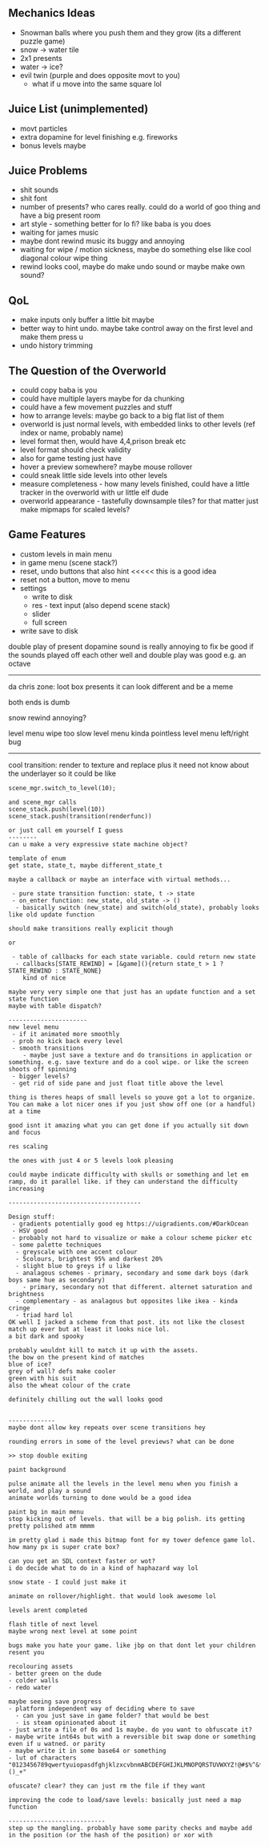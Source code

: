 ## Mechanics Ideas
 - Snowman balls where you push them and they grow (its a different puzzle game)
 - snow -> water tile
 - 2x1 presents
 - water -> ice?
 - evil twin (purple and does opposite movt to you)
   - what if u move into the same square lol

## Juice List (unimplemented)
 - movt particles
 - extra dopamine for level finishing e.g. fireworks
 - bonus levels maybe
 
## Juice Problems
 - shit sounds
 - shit font
 - number of presents? who cares really. could do a world of goo thing and have a big present room
 - art style - something better for lo fi? like baba is you does
 - waiting for james music
 - maybe dont rewind music its buggy and annoying
 - waiting for wipe / motion sickness, maybe do something else like cool diagonal colour wipe thing
 - rewind looks cool, maybe do make undo sound or maybe make own sound?

## QoL
 - make inputs only buffer a little bit maybe
 - better way to hint undo. maybe take control away on the first level and make them press u
 - undo history trimming

## The Question of the Overworld
 - could copy baba is you
 - could have multiple layers maybe for da chunking
 - could have a few movement puzzles and stuff
 - how to arrange levels: maybe go back to a big flat list of them
 - overworld is just normal levels, with embedded links to other levels (ref index or name, probably name)
 - level format then, would have 4,4,prison break etc
 - level format should check validity
 - also for game testing just have 
 - hover a preview somewhere? maybe mouse rollover
 - could sneak little side levels into other levels
 - measure completeness - how many levels finished, could have a little tracker in the overworld with ur little elf dude
 - overworld appearance - tastefully downsample tiles? for that matter just make mipmaps for scaled levels?

## Game Features
 - custom levels in main menu
 - in game menu (scene stack?)
 - reset, undo buttons that also hint     <<<<< this is a good idea
 - reset not a button, move to menu
 - settings
   - write to disk
   - res - text input (also depend scene stack)
   - slider
   - full screen
 - write save to disk

double play of present dopamine sound is really annoying to fix
be good if the sounds played off each other well and double play was good
e.g. an octave

--------------
da chris zone:
loot box presents
it can look different and be a meme

both ends is dumb

snow rewind annoying?

level menu wipe too slow
level menu kinda pointless
level menu left/right bug

-------------------

cool transition: render to texture and replace
plus it need not know about the underlayer
so it could be like
```
scene_mgr.switch_to_level(10);

and scene_mgr calls 
scene_stack.push(level(10))
scene_stack.push(transition(renderfunc))

or just call em yourself I guess
--------
can u make a very expressive state machine object?

template of enum
get state, state_t, maybe different_state_t

maybe a callback or maybe an interface with virtual methods...

 - pure state transition function: state, t -> state
 - on_enter function: new_state, old_state -> ()
  - basically switch (new_state) and switch(old_state), probably looks like old update function

should make transitions really explicit though

or

 - table of callbacks for each state variable. could return new state
  - callbacks[STATE_REWIND] = [&game](){return state_t > 1 ? STATE_REWIND : STATE_NONE}
    kind of nice

maybe very very simple one that just has an update function and a set state function
maybe with table dispatch?

----------------------
new level menu
 - if it animated more smoothly
 - prob no kick back every level
 - smooth transitions
    - maybe just save a texture and do transitions in application or something. e.g. save texture and do a cool wipe. or like the screen shoots off spinning
 - bigger levels?
 - get rid of side pane and just float title above the level

thing is theres heaps of small levels so youve got a lot to organize. You can make a lot nicer ones if you just show off one (or a handful) at a time

good isnt it amazing what you can get done if you actually sit down and focus

res scaling

the ones with just 4 or 5 levels look pleasing

could maybe indicate difficulty with skulls or something and let em ramp, do it parallel like. if they can understand the difficulty increasing

-------------------------------------

Design stuff:
 - gradients potentially good eg https://uigradients.com/#DarkOcean
 - HSV good
 - probably not hard to visualize or make a colour scheme picker etc
 - some palette techniques
  - greyscale with one accent colour
  - 5colours, brightest 95% and darkest 20%
  - slight blue to greys if u like
  - analagous schemes - primary, secondary and some dark boys (dark boys same hue as secondary)
    - primary, secondary not that different. alternet saturation and brightness
  - complementary - as analagous but opposites like ikea - kinda cringe
  - triad hard lol
OK well I jacked a scheme from that post. its not like the closest match up ever but at least it looks nice lol.
a bit dark and spooky

probably wouldnt kill to match it up with the assets. 
the bow on the present kind of matches
blue of ice?
grey of wall? defs make cooler
green with his suit
also the wheat colour of the crate

definitely chilling out the wall looks good


-------------
maybe dont allow key repeats over scene transitions hey

rounding errors in some of the level previews? what can be done

>> stop double exiting

paint background

pulse animate all the levels in the level menu when you finish a world, and play a sound
animate worlds turning to done would be a good idea

paint bg in main menu
stop kicking out of levels. that will be a big polish. its getting pretty polished atm mmmm

im pretty glad i made this bitmap font for my tower defence game lol. how many px is super crate box?

can you get an SDL context faster or wot?
i do decide what to do in a kind of haphazard way lol

snow state - I could just make it 

animate on rollover/highlight. that would look awesome lol

levels arent completed

flash title of next level
maybe wrong next level at some point

bugs make you hate your game. like jbp on that dont let your children resent you

recolouring assets
- better green on the dude
- colder walls
- redo water

maybe seeing save progress
- platform independent way of deciding where to save
  - can you just save in game folder? that would be best
  - is steam opinionated about it
- just write a file of 0s and 1s maybe. do you want to obfuscate it?
- maybe write int64s but with a reversible bit swap done or something even if u watned. or parity
- maybe write it in some base64 or something
- lut of characters
"0123456789qwertyuiopasdfghjklzxcvbnmABCDEFGHIJKLMNOPQRSTUVWXYZ!@#$%^&*()_+"

ofuscate? clear? they can just rm the file if they want

improving the code to load/save levels: basically just need a map function

---------------------------
step up the mangling. probably have some parity checks and maybe add in the position (or the hash of the position) or xor with